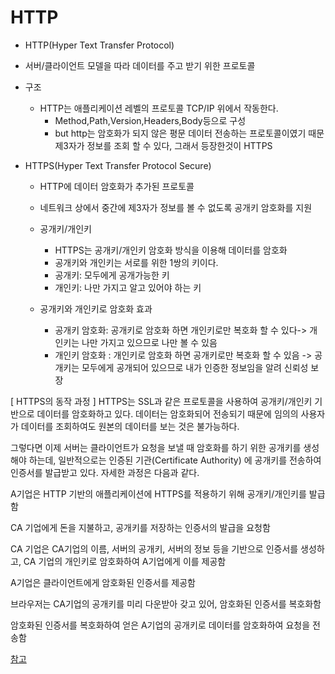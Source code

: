 # HTTP 

- HTTP(Hyper Text Transfer Protocol)
 - 서버/클라이언트 모델을 따라 데이터를 주고 받기 위한 프로토콜
 - 구조
    - HTTP는 애플리케이션 레벨의 프로토콜 TCP/IP 위에서 작동한다.
        - Method,Path,Version,Headers,Body등으로 구성
        - but http는 암호화가 되지 않은 평문 데이터 전송하는 프로토콜이였기 때문 제3자가 정보를 조회 할 수 있다,
        그래서 등장한것이 HTTPS

- HTTPS(Hyper Text Transfer Protocol Secure)
    - HTTP에 데이터 암호화가 추가된 프로토콜
    - 네트워크 상에서 중간에 제3자가 정보를 볼 수 없도록 공개키 암호화를 지원
    
    - 공개키/개인키
        - HTTPS는 공개키/개인키 암호화 방식을 이용해 데이터를 암호화
        - 공개키와 개인키는 서로를 위한 1쌍의 키이다.
        - 공개키: 모두에게 공개가능한 키
        - 개인키: 나만 가지고 알고 있어야 하는 키

    - 공개키와 개인키로 암호화 효과
        - 공개키 암호화: 공개키로 암호화 하면 개인키로만 복호화 할 수 있다-> 개인키는 나만 가지고 있으므로 나만 볼 수 있음
        - 개인키 암호화 : 개인키로 암호화 하면 공개키로만 복호화 할 수 있음 -> 공개키는 모두에게 공개되어 있으므로 내가 인증한 정보임을 알려 신뢰성 보장



[ HTTPS의 동작 과정 ]
HTTPS는 SSL과 같은 프로토콜을 사용하여 공개키/개인키 기반으로 데이터를 암호화하고 있다. 데이터는 암호화되어 전송되기 때문에 임의의 사용자가 데이터를 조회하여도 원본의 데이터를 보는 것은 불가능하다.

그렇다면 이제 서버는 클라이언트가 요청을 보낼 때 암호화를 하기 위한 공개키를 생성해야 하는데, 일반적으로는 인증된 기관(Certificate Authority) 에 공개키를 전송하여 인증서를 발급받고 있다. 자세한 과정은 다음과 같다.

A기업은 HTTP 기반의 애플리케이션에 HTTPS를 적용하기 위해 공개키/개인키를 발급함

CA 기업에게 돈을 지불하고, 공개키를 저장하는 인증서의 발급을 요청함

CA 기업은 CA기업의 이름, 서버의 공개키, 서버의 정보 등을 기반으로 인증서를 생성하고, CA 기업의 개인키로 암호화하여 A기업에게 이를 제공함

A기업은 클라이언트에게 암호화된 인증서를 제공함

브라우저는 CA기업의 공개키를 미리 다운받아 갖고 있어, 암호화된 인증서를 복호화함

암호화된 인증서를 복호화하여 얻은 A기업의 공개키로 데이터를 암호화하여 요청을 전송함



[참고](https://mangkyu.tistory.com/98?category=762469)